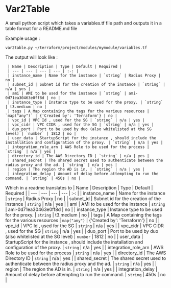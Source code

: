 # Var2Table 
A small python script which takes a variables.tf file path and outputs it in a table format for a README.md file


Example usage :
``` 
var2table.py ~/terraform/project/modules/mymodule/variables.tf
```

The output will look like :
```
 | Name | Description | Type | Default | Required |
 | --- | --- | --- | --- | :-: |
 | instance_name | Name for the instance | `string` | Radius Proxy | no |
 | subnet_id | Subnet id for the creation of the instance | `string` | n/a | yes |
 | ami | AMI to be used for the instance | `string` | ami-0d71ea30463e0ff8d | no |
 | instance_type | Instance type to be used for the proxy. | `string` | t3.medium | no |
 | tags | A Map containing the tags for the various resources | `map("any")` | {'Created by': 'Terraform'} | no |
 | vpc_id | VPC Id , used for the SG | `string` | n/a | yes |
 | vpc_cidr | VPC CIDR , used for the SG | `string` | n/a | yes |
 | duo_port | Port to be used by duo (also whitelisted at the SG level) | `number` | 1812 | no |
 | user_data | StartupScript for the instance , should include the installation and configuration of the proxy. | `string` | n/a | yes |
 | integration_role_arn | AWS Role to be used for the process | `string` | n/a | yes |
 | directory_id | The AWS Directory ID | `string` | n/a | yes |
 | shared_secret | The shared secret used to authenticate between the radius proxy and the ad. | `string` | n/a | yes |
 | region | The region the AD is in. | `string` | n/a | yes |
 | integration_delay | Amount of delay before attempting to run the command. | `string` | 450s | no |
```

Which in a readme translates to 
 | Name | Description | Type | Default | Required |
 | --- | --- | --- | --- | :-: |
 | instance_name | Name for the instance | `string` | Radius Proxy | no |
 | subnet_id | Subnet id for the creation of the instance | `string` | n/a | yes |
 | ami | AMI to be used for the instance | `string` | ami-0d71ea30463e0ff8d | no |
 | instance_type | Instance type to be used for the proxy. | `string` | t3.medium | no |
 | tags | A Map containing the tags for the various resources | `map("any")` | {'Created by': 'Terraform'} | no |
 | vpc_id | VPC Id , used for the SG | `string` | n/a | yes |
 | vpc_cidr | VPC CIDR , used for the SG | `string` | n/a | yes |
 | duo_port | Port to be used by duo (also whitelisted at the SG level) | `number` | 1812 | no |
 | user_data | StartupScript for the instance , should include the installation and configuration of the proxy. | `string` | n/a | yes |
 | integration_role_arn | AWS Role to be used for the process | `string` | n/a | yes |
 | directory_id | The AWS Directory ID | `string` | n/a | yes |
 | shared_secret | The shared secret used to authenticate between the radius proxy and the ad. | `string` | n/a | yes |
 | region | The region the AD is in. | `string` | n/a | yes |
 | integration_delay | Amount of delay before attempting to run the command. | `string` | 450s | no |
